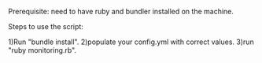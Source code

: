 Prerequisite:
need to have ruby and bundler installed on the machine.

Steps to use the script:

1)Run "bundle install".
2)populate your config.yml with correct values.
3)run "ruby monitoring.rb".